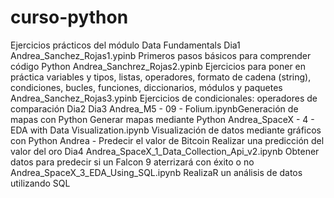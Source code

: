 # curso-python
Ejercicios prácticos del módulo Data Fundamentals
Dia1
  Andrea_Sanchez_Rojas1.ypinb
    Primeros pasos básicos para comprender código Python
  Andrea_Sanchrez_Rojas2.ypinb
    Ejercicios para poner en práctica variables y tipos, listas, operadores, formato de cadena (string), condiciones, bucles, funciones, diccionarios, módulos y paquetes
  Andrea_Sanchez_Rojas3.ypinb
    Ejercicios de condicionales: operadores de comparación
Dia2
Dia3
  Andrea_M5 - 09 - Folium.ipynbGeneración de mapas con Python
    Generar mapas mediante Python
  Andrea_SpaceX - 4 - EDA with Data Visualization.ipynb
    Visualización de datos mediante gráficos con Python
  Andrea - Predecir el valor de Bitcoin
    Realizar una predicción del valor del oro
Dia4
  Andrea_SpaceX_1_Data_Collection_Api_v2.ipynb 
    Obtener datos para predecir si un Falcon 9 aterrizará con éxito o no
  Andrea_SpaceX_3_EDA_Using_SQL.ipynb 
    RealizaR un análisis de datos utilizando SQL
